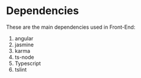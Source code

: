 # Dependencies

These are the main dependencies used in Front-End:

1. angular
2. jasmine
3. karma
4. ts-node
5. Typescript
6. tslint
